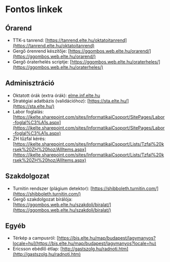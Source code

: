 # Fontos linkek

## Órarend
- TTK-s tanrend: [https://tanrend.elte.hu/oktatoitanrend](https://tanrend.elte.hu/oktatoitanrend)
- Gergő órenrend készítője: [https://ggombos.web.elte.hu/orarend/](https://ggombos.web.elte.hu/orarend/)
- Gergő óraterhelés scriptje: [https://ggombos.web.elte.hu/oraterheles/](https://ggombos.web.elte.hu/oraterheles/)

## Adminisztráció
- Oktatott órák (extra órák): [elme.inf.elte.hu](elme.inf.elte.hu)
- Stratégiai adatbázis (validációhoz): [https://sta.elte.hu/](https://sta.elte.hu/)
- Labor foglalás: [https://ikelte.sharepoint.com/sites/InformatikaiCsoport/SitePages/Labor-foglal%C3%A1s.aspx](https://ikelte.sharepoint.com/sites/InformatikaiCsoport/SitePages/Labor-foglal%C3%A1s.aspx)
- ZH tűzfal kérés: [https://ikelte.sharepoint.com/sites/InformatikaiCsoport/Lists/Tzfal%20krsek%20ZH%20hoz/AllItems.aspx](https://ikelte.sharepoint.com/sites/InformatikaiCsoport/Lists/Tzfal%20krsek%20ZH%20hoz/AllItems.aspx)

## Szakdolgozat
- Turnitin rendszer (plágium detektor): [https://shibboleth.turnitin.com/](https://shibboleth.turnitin.com/)
- Gergő szakdolgozat bírálója: [https://ggombos.web.elte.hu/szakdoli/biralat/](https://ggombos.web.elte.hu/szakdoli/biralat/)

## Egyéb
- Térkép a campusról: [https://bis.elte.hu/map/budapest/lagymanyos?locale=hu](https://bis.elte.hu/map/budapest/lagymanyos?locale=hu)
- Ericsson ebédlő étlap: [http://gastszolg.hu/radnoti.htm](http://gastszolg.hu/radnoti.htm)
